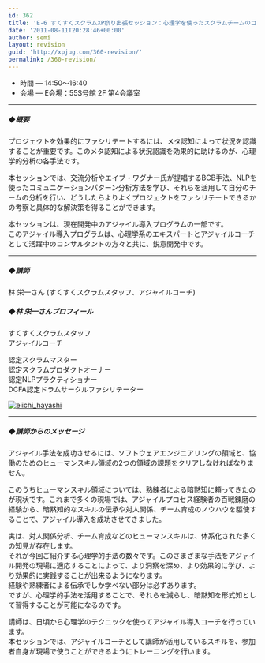 ```yaml
---
id: 362
title: 'E-6 すくすくスクラムXP祭り出張セッション：心理学を使ったスクラムチームのコミュニケーションパターン分析ワークショップ【ワークショップ】'
date: '2011-08-11T20:28:46+00:00'
author: semi
layout: revision
guid: 'http://xpjug.com/360-revision/'
permalink: /360-revision/
---
```


- 時間 — 14:50～16:40
- 会場 — E会場：55S号館 2F 第4会議室

---

##### ◆概要

プロジェクトを効果的にファシリテートするには、メタ認知によって状況を認識することが重要です。このメタ認知による状況認識を効果的に助けるのが、心理学的分析の各手法です。

本セッションでは、交流分析やエイブ・ワグナー氏が提唱するBCB手法、NLPを使ったコミュニケーションパターン分析方法を学び、それらを活用して自分のチームの分析を行い、どうしたらよりよくプロジェクトをファシリテートできるかの考察と具体的な解決策を得ることができます。

本セッションは、現在開発中のアジャイル導入プログラムの一部です。  
このアジャイル導入プログラムは、心理学系のエキスパートとアジャイルコーチとして活躍中のコンサルタントの方々と共に、鋭意開発中です。

---

##### ◆講師

林 栄一さん (すくすくスクラムスタッフ、アジャイルコーチ)

##### ◆林 栄一さんプロフィール

すくすくスクラムスタッフ  
アジャイルコーチ

認定スクラムマスター  
認定スクラムプロダクトオーナー  
認定NLPプラクティショナー  
DCFA認定ドラムサークルファシリテーター

[![](http://xpjug.com/wp-content/uploads/2011/08/eiichi_hayashi-150x150.jpg "eiichi_hayashi")](http://xpjug.com/wp-content/uploads/2011/08/eiichi_hayashi.jpg)

---

##### ◆講師からのメッセージ

アジャイル手法を成功させるには、ソフトウェアエンジニアリングの領域と、協働のためのヒューマンスキル領域の2つの領域の課題をクリアしなければなりません。

このうちヒューマンスキル領域については、熟練者による暗黙知に頼ってきたのが現状です。これまで多くの現場では、アジャイルプロセス経験者の百戦錬磨の経験から、暗黙知的なスキルの伝承や対人関係、チーム育成のノウハウを駆使することで、アジャイル導入を成功させてきました。

実は、対人関係分析、チーム育成などのヒューマンスキルは、体系化された多くの知見が存在します。  
それが今回ご紹介する心理学的手法の数々です。このさまざまな手法をアジャイル開発の現場に適応することによって、より洞察を深め、より効果的に学び、より効果的に実践することが出来るようになります。  
経験や熟練者による伝承でしか学べない部分は必ずあります。  
ですが、心理学的手法を活用することで、それらを減らし、暗黙知を形式知として習得することが可能になるのです。

講師は、日頃から心理学のテクニックを使ってアジャイル導入コーチを行っています。  
本セッションでは、アジャイルコーチとして講師が活用しているスキルを、参加者自身が現場で使うことができるようにトレーニングを行います。